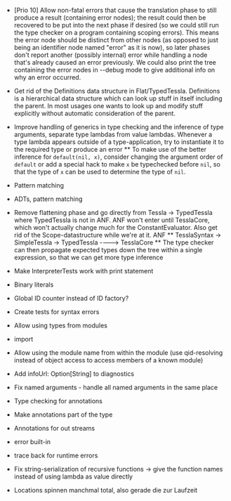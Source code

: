 * [Prio 10] Allow non-fatal errors that cause the translation phase to still produce a result (containing error nodes); the result could then be recovered to be put into the next phase if desired (so we could still run the type checker on a program containing scoping errors). This means the error node should be distinct from other nodes (as opposed to just being an identifier node named "error" as it is now), so later phases don't report another (possibly internal) error while handling a node that's already caused an error previously. We could also print the tree containing the error nodes in --debug mode to give additional info on why an error occurred.
* Get rid of the Definitions data structure in Flat/TypedTessla. Definitions is a hierarchical data structure which can look up stuff in itself including the parent. In most usages one wants to look up and modify stuff explicitly without automatic consideration of the parent.

* Improve handling of generics in type checking and the inference of type arguments, separate type lambdas from value lambdas. Whenever a type lambda appears outside of a type-application, try to instantiate it to the required type or produce an error
** To make use of the better inference for `default(nil, x)`, consider changing the argument order of `default` or add a special hack to make `x` be typechecked before `nil`, so that the type of `x` can be used to determine the type of `nil`.

* Pattern matching
* ADTs, pattern matching

* Remove flattening phase and go directly from Tessla -> TypedTessla where TypedTessla is not in ANF. ANF won't enter until TesslaCore, which won't actually change much for the ConstantEvaluator. Also get rid of the Scope-datastructure while we're at it.
                                               ANF
** TesslaSyntax -> SimpleTessla -> TypedTessla ----> TesslaCore
** The type checker can then propagate expected types down the tree within a single expression, so that we can get more type inference

* Make InterpreterTests work with print statement
* Binary literals
* Global ID counter instead of ID factory?

* Create tests for syntax errors
* Allow using types from modules
* import
* Allow using the module name from within the module (use qid-resolving instead of object access to access members of a known module)
* Add infoUrl: Option[String] to diagnostics
* Fix named arguments - handle all named arguments in the same place
* Type checking for annotations
* Make annotations part of the type
* Annotations for out streams

* error built-in
* trace back for runtime errors

* Fix string-serialization of recursive functions -> give the function names instead of using lambda as value directly

* Locations spinnen manchmal total, also gerade die zur Laufzeit
